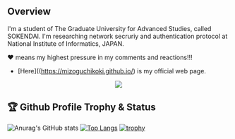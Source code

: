 ## Overview

I'm a student of The Graduate University for Advanced Studies, called SOKENDAI. 
I'm researching network secruriy and authentication protocol at National Institute of Informatics, JAPAN.

❤️ means my highest pressure in my comments and reactions!!!

- [Here]((https://mizoguchikoki.github.io/) is my official web page.

<!--
<p align="left">
   	 <img height="20" src="https://komarev.com/ghpvc/?username=MIZOGUCHIKoki&style=plastic" />
    	 <img height="20" src="https://img.shields.io/github/followers/MIZOGUCHIKoki?label=follow&logo=github&style=plastic" />
   	 <img height="20" src="https://img.shields.io/github/issues/MIZOGUCHIKoki/MIZOGUCHIKoki.svg?&style=plastic" />
</p>

<img height="300" src="https://github-profile-summary-cards.vercel.app/api/cards/profile-details?username=MIZOGUCHIKoki&theme=dracula" />
-->
<div align="center">
   <img src="https://skillicons.dev/icons?i=c,css,docker,git,github,githubactions,html,java,latex,linux,notion,npm,matlab,mysql,py,rails,raspberrypi,react,ruby,sqlite,stackoverflow,swift,ts,ubuntu,vim&theme=dark&perline=13">
</div>

## 🏆 Github Profile Trophy & Status
![Anurag's GitHub stats](https://github-readme-stats.vercel.app/api?username=MIZOGUCHIKoki&show_icons=true)
[![Top Langs](https://github-readme-stats.vercel.app/api/top-langs/?username=MIZOGUCHIKoki&langs_count=7&layout=donut)](https://github.com/anuraghazra/github-readme-stats)
[![trophy](https://github-profile-trophy.vercel.app/?username=MIZOGUCHIKoki&theme=onedark)](https://github.com/ryo-ma/github-profile-trophy)

